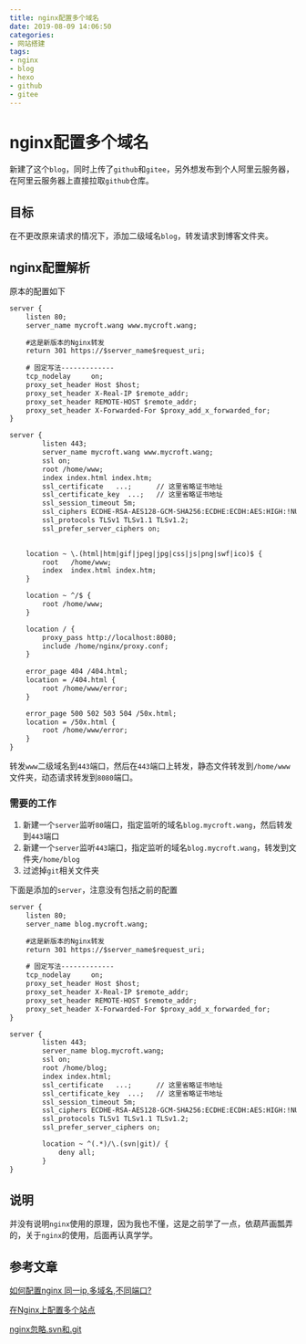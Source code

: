 ```yaml
---
title: nginx配置多个域名
date: 2019-08-09 14:06:50
categories: 
- 网站搭建
tags: 
- nginx
- blog
- hexo
- github
- gitee
---
```


# nginx配置多个域名

新建了这个`blog`，同时上传了`github`和`gitee`，另外想发布到个人阿里云服务器，在阿里云服务器上直接拉取`github`仓库。

## 目标

在不更改原来请求的情况下，添加二级域名`blog`，转发请求到博客文件夹。

## nginx配置解析

原本的配置如下
```txt
server {
    listen 80;
    server_name mycroft.wang www.mycroft.wang;
    
    #这是新版本的Nginx转发
    return 301 https://$server_name$request_uri;
    
    # 固定写法-------------
    tcp_nodelay     on;
    proxy_set_header Host $host;
    proxy_set_header X-Real-IP $remote_addr;
    proxy_set_header REMOTE-HOST $remote_addr;
    proxy_set_header X-Forwarded-For $proxy_add_x_forwarded_for;
}

server {
        listen 443;
        server_name mycroft.wang www.mycroft.wang;
        ssl on;
        root /home/www;
        index index.html index.htm;
        ssl_certificate   ...;      // 这里省略证书地址
        ssl_certificate_key  ...;   // 这里省略证书地址
        ssl_session_timeout 5m;
        ssl_ciphers ECDHE-RSA-AES128-GCM-SHA256:ECDHE:ECDH:AES:HIGH:!NULL:!aNULL:!MD5:!ADH:!RC4;
        ssl_protocols TLSv1 TLSv1.1 TLSv1.2;
        ssl_prefer_server_ciphers on;
        

    location ~ \.(html|htm|gif|jpeg|jpg|css|js|png|swf|ico)$ {
        root   /home/www;
        index  index.html index.htm;
    }

    location ~ ^/$ {
        root /home/www;
    }

    location / {
        proxy_pass http://localhost:8080;
        include /home/nginx/proxy.conf;
    }
    
    error_page 404 /404.html;
    location = /404.html {
        root /home/www/error;
    }

    error_page 500 502 503 504 /50x.html;
    location = /50x.html {
        root /home/www/error;
    }
}
```

转发`www`二级域名到`443`端口，然后在`443`端口上转发，静态文件转发到`/home/www`文件夹，动态请求转发到`8080`端口。

### 需要的工作

1. 新建一个`server`监听`80`端口，指定监听的域名`blog.mycroft.wang`，然后转发到`443`端口
2. 新建一个`server`监听`443`端口，指定监听的域名`blog.mycroft.wang`，转发到文件夹`/home/blog`
3. 过滤掉`git`相关文件夹

下面是添加的`server`，注意没有包括之前的配置

```txt
server {
    listen 80;
    server_name blog.mycroft.wang;
    
    #这是新版本的Nginx转发
    return 301 https://$server_name$request_uri;
    
    # 固定写法-------------
    tcp_nodelay     on;
    proxy_set_header Host $host;
    proxy_set_header X-Real-IP $remote_addr;
    proxy_set_header REMOTE-HOST $remote_addr;
    proxy_set_header X-Forwarded-For $proxy_add_x_forwarded_for;
}

server {
        listen 443;
        server_name blog.mycroft.wang;
        ssl on;
        root /home/blog;
        index index.html;
        ssl_certificate   ...;      // 这里省略证书地址
        ssl_certificate_key  ...;   // 这里省略证书地址
        ssl_session_timeout 5m;
        ssl_ciphers ECDHE-RSA-AES128-GCM-SHA256:ECDHE:ECDH:AES:HIGH:!NULL:!aNULL:!MD5:!ADH:!RC4;
        ssl_protocols TLSv1 TLSv1.1 TLSv1.2;
        ssl_prefer_server_ciphers on;

        location ~ ^(.*)/\.(svn|git)/ {
            deny all;
        }
}
```

## 说明

并没有说明`nginx`使用的原理，因为我也不懂，这是之前学了一点，依葫芦画瓢弄的，关于`nginx`的使用，后面再认真学学。

## 参考文章

[如何配置nginx 同一ip,多域名,不同端口?](https://segmentfault.com/q/1010000004915921)

[在Nginx上配置多个站点](https://www.cnblogs.com/Erick-L/p/7066564.html)

[nginx忽略.svn和.git](http://linux.it.net.cn/e/server/nginx/2016/0409/21095.html)
